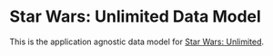 # Star Wars: Unlimited Data Model

This is the application agnostic data model for [Star Wars: Unlimited][].

[star wars: unlimited]: https://starwarsunlimited.com/
